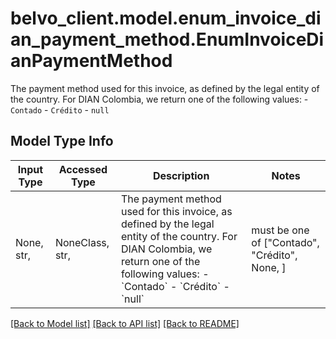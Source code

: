 # belvo_client.model.enum_invoice_dian_payment_method.EnumInvoiceDianPaymentMethod

The payment method used for this invoice, as defined by the legal entity of the country.  For DIAN Colombia, we return one of the following values:    - `Contado`   - `Crédito`   - `null` 

## Model Type Info
Input Type | Accessed Type | Description | Notes
------------ | ------------- | ------------- | -------------
None, str,  | NoneClass, str,  | The payment method used for this invoice, as defined by the legal entity of the country.  For DIAN Colombia, we return one of the following values:    - &#x60;Contado&#x60;   - &#x60;Crédito&#x60;   - &#x60;null&#x60;  | must be one of ["Contado", "Crédito", None, ] 

[[Back to Model list]](../../README.md#documentation-for-models) [[Back to API list]](../../README.md#documentation-for-api-endpoints) [[Back to README]](../../README.md)

